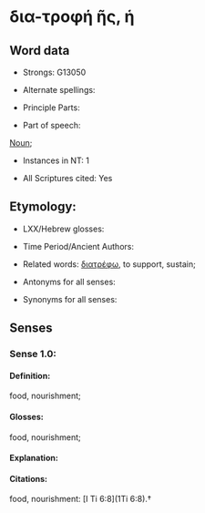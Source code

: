 # δια-τροφή ῆς, ἡ

<!-- Status: S2=NeedsFinalCheck -->
<!-- Lexica used for edits:   -->

## Word data

* Strongs: G13050

* Alternate spellings:



* Principle Parts: 


* Part of speech: 

[Noun](http://ugg.readthedocs.io/en/latest/noun.html); 

* Instances in NT: 1

* All Scriptures cited: Yes

## Etymology: 

 

* LXX/Hebrew glosses: 


* Time Period/Ancient Authors: 


* Related words: [διατρέφω](), to support, sustain;

* Antonyms for all senses:

* Synonyms for all senses: 


## Senses 


### Sense  1.0: 

#### Definition: 

food, nourishment; 

#### Glosses: 

food, nourishment; 

#### Explanation: 


#### Citations: 

food, nourishment: [I Ti 6:8](1Ti 6:8).†
